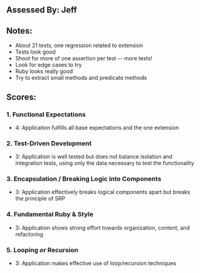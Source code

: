 ## Assessed By: Jeff

## Notes:

* About 21 tests, one regression related to extension
* Tests look good
* Shoot for more of one assertion per test -- more tests!
* Look for edge cases to try
* Ruby looks really good
* Try to extract small methods and predicate methods

## Scores:

### 1. Functional Expectations

* 4: Application fulfills all base expectations and the one extension

### 2. Test-Driven Development

* 3: Application is well tested but does not balance isolation and integration tests, using only the data necessary to test the functionality

### 3. Encapsulation / Breaking Logic into Components

* 3: Application effectively breaks logical components apart but breaks the principle of SRP

### 4. Fundamental Ruby & Style

* 3:  Application shows strong effort towards organization, content, and refactoring

### 5. Looping *or* Recursion

* 3: Application makes effective use of loop/recursion techniques
